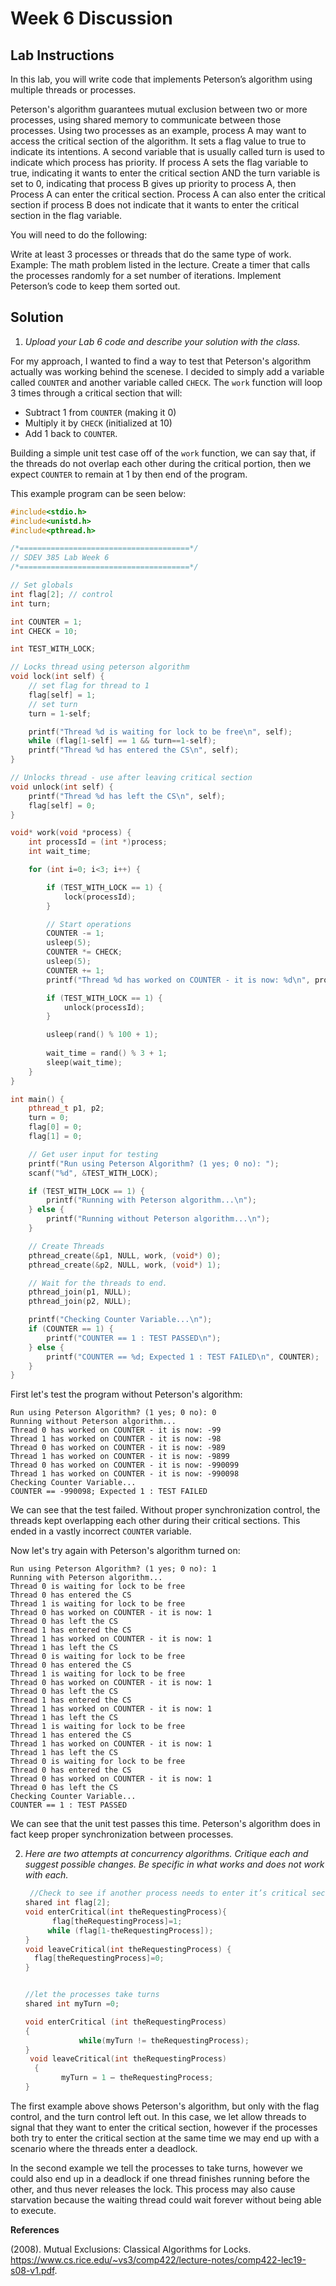 # Week 6 Discussion

## Lab Instructions

In this lab, you will write code that implements Peterson’s algorithm using multiple threads or processes.

Peterson's algorithm guarantees mutual exclusion between two or more processes, using shared memory to communicate between those processes. Using two processes as an example, process A may want to access the critical section of the algorithm. It sets a flag value to true to indicate its intentions. A second variable that is usually called turn is used to indicate which process has priority. If process A sets the flag variable to true, indicating it wants to enter the critical section AND the turn variable is set to 0, indicating that process B gives up priority to process A, then Process A can enter the critical section. Process A can also enter the critical section if process B does not indicate that it wants to enter the critical section in the flag variable.

You will need to do the following:

Write at least 3 processes or threads that do the same type of work. Example: The math problem listed in the lecture.
Create a timer that calls the processes randomly for a set number of iterations.
Implement Peterson’s code to keep them sorted out.

## Solution

1. *Upload your Lab 6 code and describe your solution with the class.*

For my approach, I wanted to find a way to test that Peterson's algorithm actually was working behind the scenese. I decided to simply add a variable called `COUNTER` and another variable called `CHECK`. The `work` function will loop 3 times through a critical section that will:
- Subtract 1 from `COUNTER` (making it 0)
- Multiply it by `CHECK` (initialized at 10)
- Add 1 back to `COUNTER`.

Building a simple unit test case off of the `work` function, we can say that, if the threads do not overlap each other during the critical portion, then we expect `COUNTER` to remain at 1 by then end of the program.

This example program can be seen below:

```c++
#include<stdio.h>
#include<unistd.h>
#include<pthread.h>

/*======================================*/
// SDEV 385 Lab Week 6 
/*======================================*/

// Set globals
int flag[2]; // control
int turn;

int COUNTER = 1;
int CHECK = 10;

int TEST_WITH_LOCK;

// Locks thread using peterson algorithm
void lock(int self) {
    // set flag for thread to 1
    flag[self] = 1;
    // set turn
    turn = 1-self;

    printf("Thread %d is waiting for lock to be free\n", self);
    while (flag[1-self] == 1 && turn==1-self);
    printf("Thread %d has entered the CS\n", self);
}

// Unlocks thread - use after leaving critical section
void unlock(int self) {
    printf("Thread %d has left the CS\n", self);
    flag[self] = 0;
}

void* work(void *process) {
    int processId = (int *)process;
    int wait_time;

    for (int i=0; i<3; i++) {

        if (TEST_WITH_LOCK == 1) {
            lock(processId);
        }

        // Start operations
        COUNTER -= 1;
        usleep(5);
        COUNTER *= CHECK;
        usleep(5);
        COUNTER += 1;
        printf("Thread %d has worked on COUNTER - it is now: %d\n", processId, COUNTER);

        if (TEST_WITH_LOCK == 1) {
            unlock(processId);
        }

        usleep(rand() % 100 + 1);
        
        wait_time = rand() % 3 + 1;
        sleep(wait_time);
    }
}

int main() {
    pthread_t p1, p2;
    turn = 0;
    flag[0] = 0;
    flag[1] = 0;

    // Get user input for testing
    printf("Run using Peterson Algorithm? (1 yes; 0 no): ");
    scanf("%d", &TEST_WITH_LOCK);

    if (TEST_WITH_LOCK == 1) {
        printf("Running with Peterson algorithm...\n");
    } else {
        printf("Running without Peterson algorithm...\n");
    }

    // Create Threads
    pthread_create(&p1, NULL, work, (void*) 0);
    pthread_create(&p2, NULL, work, (void*) 1);

    // Wait for the threads to end. 
    pthread_join(p1, NULL); 
    pthread_join(p2, NULL); 

    printf("Checking Counter Variable...\n");
    if (COUNTER == 1) {
        printf("COUNTER == 1 : TEST PASSED\n");
    } else {
        printf("COUNTER == %d; Expected 1 : TEST FAILED\n", COUNTER);
    }
}
```

First let's test the program without Peterson's algorithm:

```
Run using Peterson Algorithm? (1 yes; 0 no): 0
Running without Peterson algorithm...
Thread 0 has worked on COUNTER - it is now: -99
Thread 1 has worked on COUNTER - it is now: -98
Thread 0 has worked on COUNTER - it is now: -989
Thread 1 has worked on COUNTER - it is now: -9899
Thread 0 has worked on COUNTER - it is now: -990099
Thread 1 has worked on COUNTER - it is now: -990098
Checking Counter Variable...
COUNTER == -990098; Expected 1 : TEST FAILED
```

We can see that the test failed. Without proper synchronization control, the threads kept overlapping each other during their critical sections. This ended in a vastly incorrect `COUNTER` variable.

Now let's try again with Peterson's algorithm turned on:

```
Run using Peterson Algorithm? (1 yes; 0 no): 1
Running with Peterson algorithm...
Thread 0 is waiting for lock to be free
Thread 0 has entered the CS
Thread 1 is waiting for lock to be free
Thread 0 has worked on COUNTER - it is now: 1
Thread 0 has left the CS
Thread 1 has entered the CS
Thread 1 has worked on COUNTER - it is now: 1
Thread 1 has left the CS
Thread 0 is waiting for lock to be free
Thread 0 has entered the CS
Thread 1 is waiting for lock to be free
Thread 0 has worked on COUNTER - it is now: 1
Thread 0 has left the CS
Thread 1 has entered the CS
Thread 1 has worked on COUNTER - it is now: 1
Thread 1 has left the CS
Thread 1 is waiting for lock to be free
Thread 1 has entered the CS
Thread 1 has worked on COUNTER - it is now: 1
Thread 1 has left the CS
Thread 0 is waiting for lock to be free
Thread 0 has entered the CS
Thread 0 has worked on COUNTER - it is now: 1
Thread 0 has left the CS
Checking Counter Variable...
COUNTER == 1 : TEST PASSED
```

We can see that the unit test passes this time. Peterson's algorithm does in fact keep proper synchronization between processes.

2. *Here are two attempts at concurrency algorithms. Critique each and suggest possible changes. Be specific in what works and does not work with each.*

    ```c++
     //Check to see if another process needs to enter it’s critical section
    shared int flag[2];
    void enterCritical(int theRequestingProcess){
          flag[theRequestingProcess]=1;
         while (flag[1-theRequestingProcess]);
    }
    void leaveCritical(int theRequestingProcess) {
      flag[theRequestingProcess]=0;
    }


    //let the processes take turns
    shared int myTurn =0;

    void enterCritical (int theRequestingProcess)
    {
                while(myTurn != theRequestingProcess);
    }
     void leaveCritical(int theRequestingProcess)
      {
            myTurn = 1 – theRequestingProcess;
    }
    ```

The first example above shows Peterson's algorithm, but only with the flag control, and the turn control left out. In this case, we let allow threads to signal that they want to enter the critical section, however if the processes both try to enter the critical section at the same time we may end up with a scenario where the threads enter a deadlock.

In the second example we tell the processes to take turns, however we could also end up in a deadlock if one thread finishes running before the other, and thus never releases the lock. This process may also cause starvation because the waiting thread could wait forever without being able to execute.

**References**

(2008). Mutual Exclusions: Classical Algorithms for Locks. https://www.cs.rice.edu/~vs3/comp422/lecture-notes/comp422-lec19-s08-v1.pdf.

